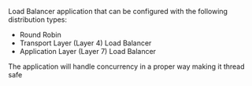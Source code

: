 Load Balancer application that can be configured with the following distribution types:
  - Round Robin
  - Transport Layer (Layer 4) Load Balancer
  - Application Layer (Layer 7) Load Balancer

The application will handle concurrency in a proper way making it thread safe

